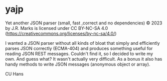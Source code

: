 # yajp
Yet another JSON parser (small, fast ,correct and no dependencies)
© 2023 by J.R. Marks is licensed under CC BY-NC-SA 4.0 (https://creativecommons.org/licenses/by-nc-sa/4.0/)

I wanted a JSON parser without all kinds of bloat that simply and efficiently parses JSON correctly (ECMA-404) and produces something useful for reading JSON REST messages.
Couldn't find it, so I decided to write my own. And guess what? It wasn't actually very difficult. As a bonus it also has handy methods to write JSON messages (anonymous object or array).

CU Hans
